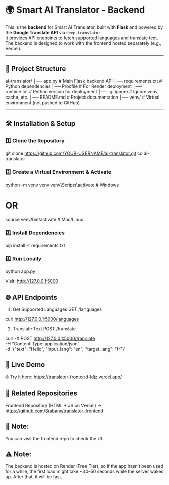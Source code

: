 # 🌍 Smart AI Translator - Backend

This is the **backend** for Smart AI Translator, built with **Flask** and powered by the **Google Translate API** via `deep-translator`.  
It provides API endpoints to fetch supported languages and translate text.  
The backend is designed to work with the frontend hosted separately (e.g., Vercel).

---

## 📂 Project Structure

ai-translator/
│── app.py # Main Flask backend API
│── requirements.txt # Python dependencies
│── Procfile # For Render deployment
│── runtime.txt # Python version for deployment
│── .gitignore # Ignore venv, cache, etc.
│── README.md # Project documentation
│── venv/ # Virtual environment (not pushed to GitHub)


---

## 🛠 Installation & Setup

### 1️⃣ Clone the Repository

git clone https://github.com/YOUR-USERNAME/ai-translator.git
cd ai-translator

### 2️⃣ Create a Virtual Environment & Activate

python -m venv venv
venv\Scripts\activate   # Windows
# OR
source venv/bin/activate  # Mac/Linux

### 3️⃣ Install Dependencies

pip install -r requirements.txt

### 4️⃣ Run Locally

python app.py

Visit: http://127.0.0.1:5000

## 🌐 API Endpoints
1. Get Supported Languages
GET /languages

curl http://127.0.0.1:5000/languages

2. Translate Text
POST /translate

curl -X POST http://127.0.0.1:5000/translate \
-H "Content-Type: application/json" \
-d '{"text": "Hello", "input_lang": "en", "target_lang": "fr"}'

## 🚀 Live Demo
🌐 Try it here: https://translator-frontend-ldjz.vercel.app/

## 🔄 Related Repositories

Frontend Repository (HTML + JS on Vercel) → https://github.com/Srabany/translator-frontend

## 📌 Note:
You can visit the frontend repo to check the UI.

## ⚠️ Note: 
The backend is hosted on Render (Free Tier), so if the app hasn’t been used for a while, the first load might take ~30–50 seconds while the server wakes up. After that, it will be fast.

